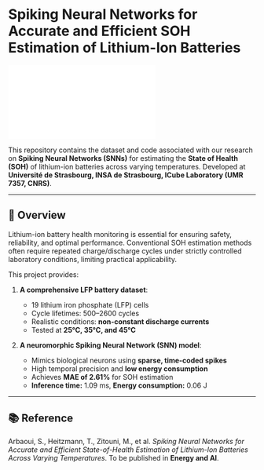 # Spiking Neural Networks for Accurate and Efficient SOH Estimation of Lithium-Ion Batteries

![Graphical Abstract](Figures/graphicalAbs.pdf)

This repository contains the dataset and code associated with our research on **Spiking Neural Networks (SNNs)** for estimating the **State of Health (SOH)** of lithium-ion batteries across varying temperatures. Developed at **Université de Strasbourg, INSA de Strasbourg, ICube Laboratory (UMR 7357, CNRS)**.

---

## 📖 Overview

Lithium-ion battery health monitoring is essential for ensuring safety, reliability, and optimal performance. Conventional SOH estimation methods often require repeated charge/discharge cycles under strictly controlled laboratory conditions, limiting practical applicability.  

This project provides:

1. **A comprehensive LFP battery dataset**:  
   - 19 lithium iron phosphate (LFP) cells  
   - Cycle lifetimes: 500–2600 cycles  
   - Realistic conditions: **non-constant discharge currents**  
   - Tested at **25°C, 35°C, and 45°C**  

2. **A neuromorphic Spiking Neural Network (SNN) model**:  
   - Mimics biological neurons using **sparse, time-coded spikes**  
   - High temporal precision and **low energy consumption**  
   - Achieves **MAE of 2.61%** for SOH estimation  
   - **Inference time:** 1.09 ms, **Energy consumption:** 0.06 J  

---

## 📚 Reference

Arbaoui, S., Heitzmann, T., Zitouni, M., et al. *Spiking Neural Networks for Accurate and Efficient State-of-Health Estimation of Lithium-Ion Batteries Across Varying Temperatures*. To be published in **Energy and AI**.
